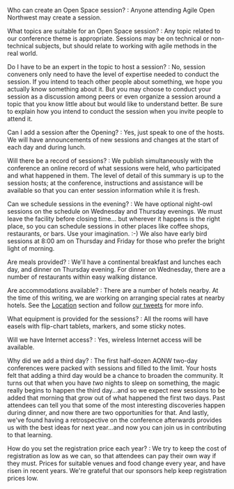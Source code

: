 Who can create an Open Space session?
: Anyone attending Agile Open Northwest may create a session.

What topics are suitable for an Open Space session?
: Any topic related to our conference theme is appropriate. Sessions may be on technical or non-technical subjects, but should relate to working with agile methods in the real world.

Do I have to be an expert in the topic to host a session?
: No, session conveners only need to have the level of expertise needed to conduct the session. If you intend to teach other people about something, we hope you actually know something about it. But you may choose to conduct your session as a discussion among peers or even organize a session around a topic that you know little about but would like to understand better. Be sure to explain how you intend to conduct the session when you invite people to attend it.

Can I add a session after the Opening?
: Yes, just speak to one of the hosts. We will have announcements of new sessions and changes at the start of each day and during lunch.

Will there be a record of sessions?
: We publish simultaneously with the conference an online record of what sessions were held, who participated and what happened in them. The level of detail of this summary is up to the session hosts; at the conference, instructions and assistance will be available so that you can enter session information while it is fresh.

Can we schedule sessions in the evening?
: We have optional night-owl sessions on the schedule on Wednesday and Thursday evenings. We must leave the facility before closing time... but
wherever it happens is the right place, so you can schedule sessions in other places like coffee shops, restaurants, or bars. Use your imagination. :-)
We also have early bird sessions at 8:00 am on Thursday and Friday for those who prefer the bright light of morning.

Are meals provided?
: We'll have a continental breakfast and lunches each day, and dinner on Thursday evening. For dinner on Wednesday, there are a number of restaurants within easy walking distance.

Are accommodations available?
: There are a number of hotels nearby. At the time of this writing, we are working on arranging special rates at nearby hotels. See the [Location](/{{site.years[0]}}#location) section and follow [our tweets](http://twitter.com/aonw) for more info.

What equipment is provided for the sessions?
: All the rooms will have easels with flip-chart tablets, markers, and some sticky notes.

Will we have Internet access?
: Yes, wireless Internet access will be available.

Why did we add a third day?
: The first half-dozen AONW two-day conferences were packed with sessions and filled to the limit. Your hosts felt that adding a third day would be a chance to broaden the community. It turns out that when you have *two* nights to sleep on something, the magic really begins to happen the third day...and so we expect new sessions to be added that morning that grow out of what happened the first two days. Past attendees can tell you that some of the most interesting discoveries happen during dinner, and now there are two opportunities for that. And lastly, we've found having a retrospective on the conference afterwards provides us with the best ideas for next year...and now you can join us in contributing to that learning.

How do you set the registration price each year?
: We try to keep the cost of registration as low as we can, so that attendees can pay their own way if they must. Prices for suitable venues and food change every year, and have risen in recent years. We're grateful that our sponsors help keep registration prices low.